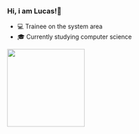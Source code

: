 ### Hi, i am Lucas!👋
- 💻 Trainee on the system area
- 🎓 Currently studying computer science 
<div> 
<img height ="180em" src="https://github-readme-stats.vercel.app/api?username=LucassSN&show_icons=true&theme=dark&hide=contribs,prs">
</div>
